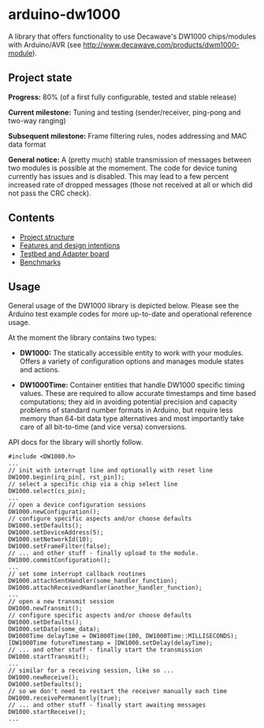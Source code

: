 # arduino-dw1000
A library that offers functionality to use Decawave's DW1000 chips/modules with Arduino/AVR
(see http://www.decawave.com/products/dwm1000-module).

Project state
-------------

**Progress:** 80% (of a first fully configurable, tested and stable release)

**Current milestone:** Tuning and testing (sender/receiver, ping-pong and two-way ranging)

**Subsequent milestone:** Frame filtering rules, nodes addressing and MAC data format

**General notice:** A (pretty much) stable transmission of messages between two modules is possible at the momement. The code for device tuning currently has issues and is disabled. This may lead to a few percent increased rate of dropped messages (those not received at all or which did not pass the CRC check).

Contents
--------

 * [Project structure](../../wiki/Project-structure)
 * [Features and design intentions](../../wiki/Features)
 * [Testbed and Adapter board](../../wiki/Testbed-and-Adapter-board)
 * [Benchmarks](../../wiki/Benchmarks)

Usage
-----

General usage of the DW1000 library is depicted below. Please see the Arduino test example codes for more up-to-date and operational reference usage. 

At the moment the library contains two types:
 * **DW1000:** The statically accessible entity to work with your modules. Offers a variety of configuration options and manages module states and actions. 
 
 * **DW1000Time:** Container entities that handle DW1000 specific timing values. These are required to allow accurate timestamps and time based computations; they aid in avoiding potential precision and capacity problems of standard number formats in Arduino, but require less memory than 64-bit data type alternatives and most importantly take care of all bit-to-time (and vice versa) conversions.

API docs for the library will shortly follow. 

```Arduino
#include <DW1000.h>
...
// init with interrupt line and optionally with reset line
DW1000.begin(irq_pin[, rst_pin]);
// select a specific chip via a chip select line
DW1000.select(cs_pin);
...
// open a device configuration sessions
DW1000.newConfiguration();
// configure specific aspects and/or choose defaults
DW1000.setDefaults();
DW1000.setDeviceAddress(5);
DW1000.setNetworkId(10);
DW1000.setFrameFilter(false);
// ... and other stuff - finally upload to the module.
DW1000.commitConfiguration();
...
// set some interrupt callback routines
DW1000.attachSentHandler(some_handler_function);
DW1000.attachReceivedHandler(another_handler_function);
...
// open a new transmit session
DW1000.newTransmit();
// configure specific aspects and/or choose defaults
DW1000.setDefaults();
DW1000.setData(some_data);
DW1000Time delayTime = DW1000Time(100, DW1000Time::MILLISECONDS);
[DW1000Time futureTimestamp = ]DW1000.setDelay(delayTime);
// ... and other stuff - finally start the transmission
DW1000.startTransmit();
...
// similar for a receiving session, like so ...
DW1000.newReceive();
DW1000.setDefaults();
// so we don't need to restart the receiver manually each time
DW1000.receivePermanently(true);
// ... and other stuff - finally start awaiting messages
DW1000.startReceive();
...
```


